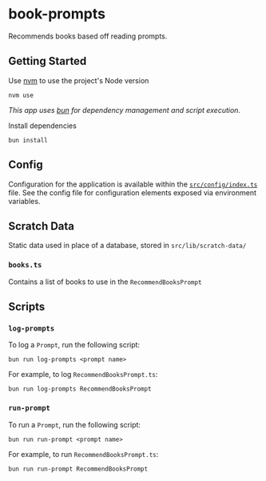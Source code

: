 # book-prompts

Recommends books based off reading prompts.

## Getting Started

Use [nvm](https://github.com/nvm-sh/nvm) to use the project's Node version

```
nvm use
```

_This app uses [bun](https://bun.sh/) for dependency management and script execution._

Install dependencies

```
bun install
```

## Config

Configuration for the application is available within the [`src/config/index.ts`](src/config/index.ts) file. See the config file for configuration elements exposed via environment variables.

## Scratch Data

Static data used in place of a database, stored in `src/lib/scratch-data/`

### `books.ts`

Contains a list of books to use in the `RecommendBooksPrompt`

## Scripts

### `log-prompts`

To log a `Prompt`, run the following script:

```
bun run log-prompts <prompt name>
```

For example, to log `RecommendBooksPrompt.ts`:

```
bun run log-prompts RecommendBooksPrompt
```

### `run-prompt`

To run a `Prompt`, run the following script:

```
bun run run-prompt <prompt name>
```

For example, to run `RecommendBooksPrompt.ts`:

```
bun run run-prompt RecommendBooksPrompt
```
